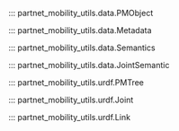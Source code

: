 ::: partnet_mobility_utils.data.PMObject

::: partnet_mobility_utils.data.Metadata

::: partnet_mobility_utils.data.Semantics

::: partnet_mobility_utils.data.JointSemantic

::: partnet_mobility_utils.urdf.PMTree

::: partnet_mobility_utils.urdf.Joint

::: partnet_mobility_utils.urdf.Link
